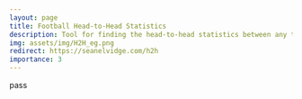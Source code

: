 ```yaml
---
layout: page
title: Football Head-to-Head Statistics
description: Tool for finding the head-to-head statistics between any two teams in the English Football League.
img: assets/img/H2H_eg.png
redirect: https://seanelvidge.com/h2h
importance: 3
---
```


pass
